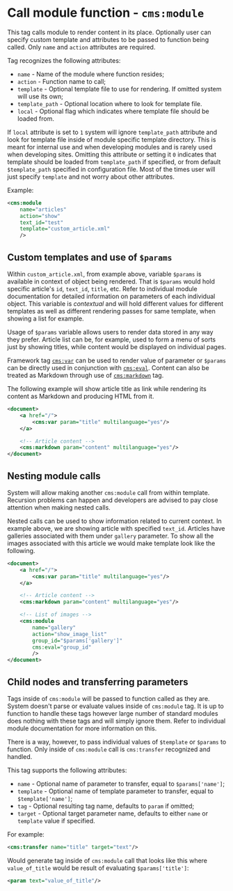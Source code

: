 # Call module function - `cms:module`

This tag calls module to render content in its place. Optionally user can specify custom template and attributes to be passed to function being called. Only `name` and `action` attributes are required.

Tag recognizes the following attributes:

- `name` - Name of the module where function resides;
- `action` - Function name to call;
- `template` - Optional template file to use for rendering. If omitted system will use its own;
- `template_path` - Optional location where to look for template file.
- `local` - Optional flag which indicates where template file should be loaded from.

If `local` attribute is set to `1` system will ignore `template_path` attribute and look for template file inside of module specific template directory. This is meant for internal use and when developing modules and is rarely used when developing sites. Omitting this attribute or setting it `0` indicates that template should be loaded from `template_path` if specified, or from default `$template_path` specified in configuration file. Most of the times user will just specify `template` and not worry about other attributes.

Example:

```xml
<cms:module
	name="articles"
	action="show"
	text_id="test"
	template="custom_article.xml"
	/>
```


## Custom templates and use of `$params`

Within `custom_article.xml`, from example above, variable `$params` is available in context of object being rendered. That is `$params` would hold specific article's `id`, `text_id`, `title`, etc. Refer to individual module documentation for detailed information on parameters of each individual object. This variable is _contextual_ and will hold different values for different templates as well as different rendering passes for same template, when showing a list for example.

Usage of `$params` variable allows users to render data stored in any way they prefer. Article list can be, for example, used to form a menu of sorts just by showing titles, while content would be displayed on individual pages.

Framework tag [`cms:var`](var.markdown) can be used to render value of parameter or `$params` can be directly used in conjunction with [`cms:eval`](eval.markdown). Content can also be treated as Markdown through use of [`cms:markdown`](markdown.markdown) tag.

The following example will show article title as link while rendering its content as Markdown and producing HTML from it.

```xml
<document>
	<a href="/">
		<cms:var param="title" multilanguage="yes"/>
	</a>

	<!-- Article content -->
	<cms:markdown param="content" multilanguage="yes"/>
</document>
```


## Nesting module calls

System will allow making another `cms:module` call from within template. Recursion problems can happen and developers are advised to pay close attention when making nested calls.

Nested calls can be used to show information related to current context. In example above, we are showing article with specified `text_id`. Articles have galleries associated with them under `gallery` parameter. To show all the images associated with this article we would make template look like the following.

```xml
<document>
	<a href="/">
		<cms:var param="title" multilanguage="yes"/>
	</a>

	<!-- Article content -->
	<cms:markdown param="content" multilanguage="yes"/>

	<!-- List of images -->
	<cms:module
		name="gallery"
		action="show_image_list"
		group_id="$params['gallery']"
		cms:eval="group_id"
		/>
</document>
```


## Child nodes and transferring parameters

Tags inside of `cms:module` will be passed to function called as they are. System doesn't parse or evaluate values inside of `cms:module` tag. It is up to function to handle these tags however large number of standard modules does nothing with these tags and will simply ignore them. Refer to individual module documentation for more information on this.

There is a way, however, to pass individual values of `$template` or `$params` to function. Only inside of `cms:module` call is `cms:transfer` recognized and handled.

This tag supports the following attributes:

- `name` - Optional name of parameter to transfer, equal to `$params['name']`;
- `template` - Optional name of template parameter to transfer, equal to `$template['name']`;
- `tag` - Optional resulting tag name, defaults to `param` if omitted;
- `target` - Optional target parameter name, defaults to either `name` or `template` value if specified.

For example:

```xml
<cms:transfer name="title" target="text"/>
```

Would generate tag inside of `cms:module` call that looks like this where `value_of_title` would be result of evaluating `$params['title']`:

```xml
<param text="value_of_title"/>
```
